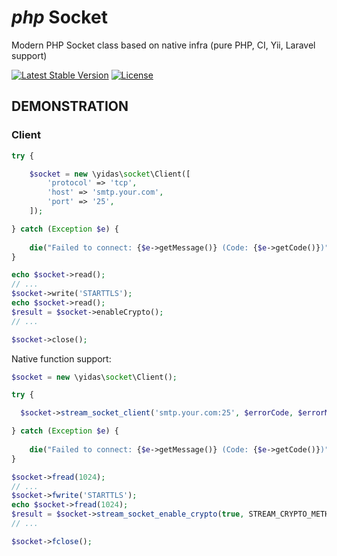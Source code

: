 ***php*** Socket
================

Modern PHP Socket class based on native infra (pure PHP, CI, Yii, Laravel support)

[![Latest Stable Version](https://poser.pugx.org/yidas/socket/v/stable?format=flat-square)](https://packagist.org/packages/yidas/socket)
[![License](https://poser.pugx.org/yidas/socket/license?format=flat-square)](https://packagist.org/packages/yidas/socket)

DEMONSTRATION
-------------

### Client

```php
try {

    $socket = new \yidas\socket\Client([
        'protocol' => 'tcp',
        'host' => 'smtp.your.com',
        'port' => '25',
    ]);

} catch (Exception $e) {
    
    die("Failed to connect: {$e->getMessage()} (Code: {$e->getCode()})");
}

echo $socket->read();
// ...
$socket->write('STARTTLS');
echo $socket->read();
$result = $socket->enableCrypto();
// ...

$socket->close();
```

Native function support:

```php
$socket = new \yidas\socket\Client();

try {

  $socket->stream_socket_client('smtp.your.com:25', $errorCode, $errorMsg, 15);

} catch (Exception $e) {
    
    die("Failed to connect: {$e->getMessage()} (Code: {$e->getCode()})");
}

$socket->fread(1024);
// ...
$socket->fwrite('STARTTLS');
echo $socket->fread(1024);
$result = $socket->stream_socket_enable_crypto(true, STREAM_CRYPTO_METHOD_TLSv1_2_CLIENT);
// ...

$socket->fclose();
```

